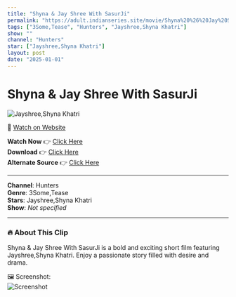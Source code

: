 ```yaml
---
title: "Shyna & Jay Shree With SasurJi"
permalink: "https://adult.indianseries.site/movie/Shyna%20%26%20Jay%20Shree%20With%20SasurJi"
tags: ["3Some,Tease", "Hunters", "Jayshree,Shyna Khatri"]
show: ""
channel: "Hunters"
star: ["Jayshree,Shyna Khatri"]
layout: post
date: "2025-01-01"
---
```


# Shyna & Jay Shree With SasurJi

![Jayshree,Shyna Khatri](https://shorts.desisins.com/wp-content/uploads/2024/01/Jay-Shree-Shyana-Sasurji-DesiSins.com_.jpg)

🔗 [Watch on Website](https://adult.indianseries.site/movie/Shyna%20%26%20Jay%20Shree%20With%20SasurJi)

**Watch Now** 👉 [Click Here](https://adult.indianseries.site/movie/Shyna%20%26%20Jay%20Shree%20With%20SasurJi)  
**Download** 👉 [Click Here](https://adult.indianseries.site/movie/Shyna%20%26%20Jay%20Shree%20With%20SasurJi)  
**Alternate Source** 👉 [Click Here](https://adult.indianseries.site/movie/Shyna%20%26%20Jay%20Shree%20With%20SasurJi)

---

**Channel**: Hunters  
**Genre**: 3Some,Tease  
**Stars**: Jayshree,Shyna Khatri  
**Show**: *Not specified*

---

### 🔥 About This Clip

Shyna & Jay Shree With SasurJi is a bold and exciting short film featuring Jayshree,Shyna Khatri. Enjoy a passionate story filled with desire and drama.
 
🖼️ Screenshot:  
![Screenshot](https://shorts.desisins.com/wp-content/uploads/2024/01/Jay-Shree-Shyana-Sasurji-DesiSins.com_.jpg)
